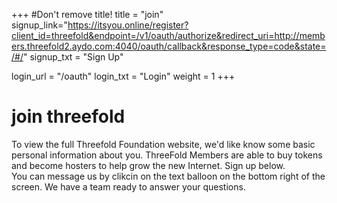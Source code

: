 +++
#Don't remove title!
title = "join"
signup_link="https://itsyou.online/register?client_id=threefold&endpoint=/v1/oauth/authorize&redirect_uri=http://members.threefold2.aydo.com:4040/oauth/callback&response_type=code&state=/#/"
signup_txt = "Sign Up"

login_url = "/oauth"
login_txt = "Login"
weight = 1
+++
# join threefold

To view the full Threefold Foundation website, we'd like know some basic personal information about you. ThreeFold Members are able to buy tokens and become hosters to help grow the new Internet. Sign up below. 
<br>
You can message us by clikcin on the text balloon on the bottom right of the screen. We have a team ready to answer your questions.